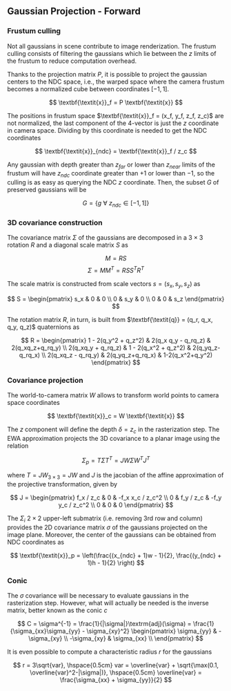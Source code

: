 ## Gaussian Projection - Forward

### Frustum culling

Not all gaussians in scene contribute to image renderization. The frustum culling consists of filtering the gaussians which lie between the $z$ limits of the frustum to reduce computation overhead.

Thanks to the projection matrix $P$, it is possible to project the gaussian centers to the NDC space, i.e., the warped space where the camera frustum becomes a normalized cube between coordinates $[-1, 1]$.

$$ \textbf{\textit{x}}_f = P \textbf{\textit{x}} $$

The positions in frustum space $\textbf{\textit{x}}_f = (x_f, y_f, z_f, z_c)$ are not normalized, the last component of the 4-vector is just the $z$ coordinate in camera space. Dividing by this coordinate is needed to get the NDC coordinates

$$ \textbf{\textit{x}}_{ndc} = \textbf{\textit{x}}_f / z_c $$

Any gaussian with depth greater than $z_{far}$ or lower than $z_{near}$ limits of the frustum will have $z_{ndc}$ coordinate greater than $+1$ or lower than $-1$, so the culling is as easy as querying the NDC $z$ coordinate. Then, the subset $G$ of preserved gaussians will be

$$ G = \{g \ \forall \ z_{ndc} \in [-1, 1] \} $$

### 3D covariance construction

The covariance matrix $\Sigma$ of the gaussians are decomposed in a $3\times3$ rotation $R$ and a diagonal scale matrix $S$ as

$$ M = RS $$
$$ \Sigma = M M^T = R S S^T R^T $$

The scale matrix is constructed from scale vectors $s = (s_x, s_y, s_z)$ as

$$ S = 
\begin{pmatrix}
    s_x & 0 & 0 \\
    0 & s_y & 0 \\
    0 & 0 & s_z
\end{pmatrix} 
$$

The rotation matrix $R$, in turn, is built from $\textbf{\textit{q}} = (q_r, q_x, q_y, q_z)$ quaternions as

$$
    R = 
    \begin{pmatrix}
        1 - 2(q_y^2 + q_z^2) & 2(q_x q_y - q_rq_z) & 2(q_xq_z+q_rq_y) \\
        2(q_xq_y + q_rq_z) & 1 - 2(q_x^2 + q_z^2) & 2(q_yq_z-q_rq_x) \\
        2(q_xq_z - q_rq_y) & 2(q_yq_z+q_rq_x) & 1-2(q_x^2+q_y^2)
    \end{pmatrix} 
$$

### Covariance projection

The world-to-camera matrix $W$ allows to transform world points to camera space coordinates

$$ \textbf{\textit{x}}_c = W \textbf{\textit{x}} $$

The $z$ component will define the depth $\delta = z_c$ in the rasterization step. The EWA approximation projects the 3D covariance to a planar image using the relation

$$
    \Sigma_p = T \Sigma T^T = J W \Sigma W^T J^T
$$

where $T = J W_{3 \times 3} = J W$ and $J$ is the jacobian of the affine approximation of the projective transformation, given by

$$
    J = 
    \begin{pmatrix}
        f_x / z_c & 0 & -f_x x_c / z_c^2 \\
        0 & f_y / z_c & -f_y y_c / z_c^2 \\
        0 & 0 & 0
    \end{pmatrix}
$$

The $\Sigma_i$ $2\times2$ upper-left submatrix (i.e. removing 3rd row and column) provides the 2D covariance matrix $\sigma$ of the gaussians projected on the image plane. Moreover, the center of the gaussians can be obtained from NDC coordinates as

```math
    \textbf{\textit{x}}_p = 
    \left(\frac{(x_{ndc} + 1)w - 1}{2}, \frac{(y_{ndc} + 1)h - 1}{2} \right) 
```

### Conic

The $\sigma$ covariance will be necessary to evaluate gaussians in the rasterization step. However, what will actually be needed is the inverse matrix, better known as the conic $c$

$$
    C = 
    \sigma^{-1} = 
    \frac{1}{|\sigma|}\textrm{adj}(\sigma) = 
    \frac{1}{\sigma_{xx}\sigma_{yy} - \sigma_{xy}^2} 
        \begin{pmatrix}
            \sigma_{yy} & -\sigma_{xy} \\
            -\sigma_{xy} & \sigma_{xx} \\
        \end{pmatrix} 
$$

It is even possible to compute a characteristic radius $r$ for the gaussians

$$ 
    r = 
    3\sqrt{var}, \hspace{0.5cm} var = 
    \overline{var} + \sqrt{\max(0.1, \overline{var}^2-|\sigma|)}, \hspace{0.5cm} \overline{var} = 
    \frac{\sigma_{xx} + \sigma_{yy}}{2} 
$$